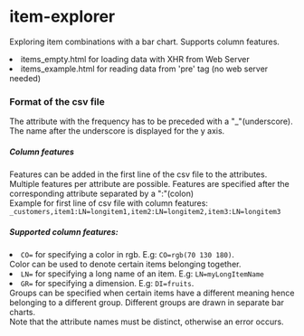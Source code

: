 # item-explorer
Exploring item combinations with a bar chart.
Supports column features.

<li>items_empty.html for loading data with XHR from Web Server
<li>items_example.html for reading data from 'pre' tag (no web server needed)

<h3>Format of the csv file</h3>
<p>
The attribute with the frequency has to be preceded with a "_"(underscore).
The name after the underscore is displayed for the y axis.
</p>
<p>
<h5>Column features</h5>
Features can be added in the first line of the csv file to the attributes.
Multiple features per attribute are possible. Features are specified after the corresponding attribute separated by a ":"(colon)
<br>
Example for first line of csv file with column features:
<code>_customers,item1:LN=longitem1,item2:LN=longitem2,item3:LN=longitem3</code>


<h5>Supported column features:</h5>
<li><code>CO=</code> for specifying a color in rgb. E.g: <code>CO=rgb(70 130 180)</code>. <br>Color can be used to denote certain items belonging together.
<li><code>LN=</code> for specifying a long name of an item. E.g: <code>LN=myLongItemName</code>
<li><code>GR=</code> for specifying a dimension. E.g: <code>DI=fruits</code>. <br>Groups can be specified when certain items have a different meaning hence belonging to a different group. Different groups are drawn in separate bar charts.
<br>Note that the attribute names must be distinct, otherwise an error occurs.
</p>
